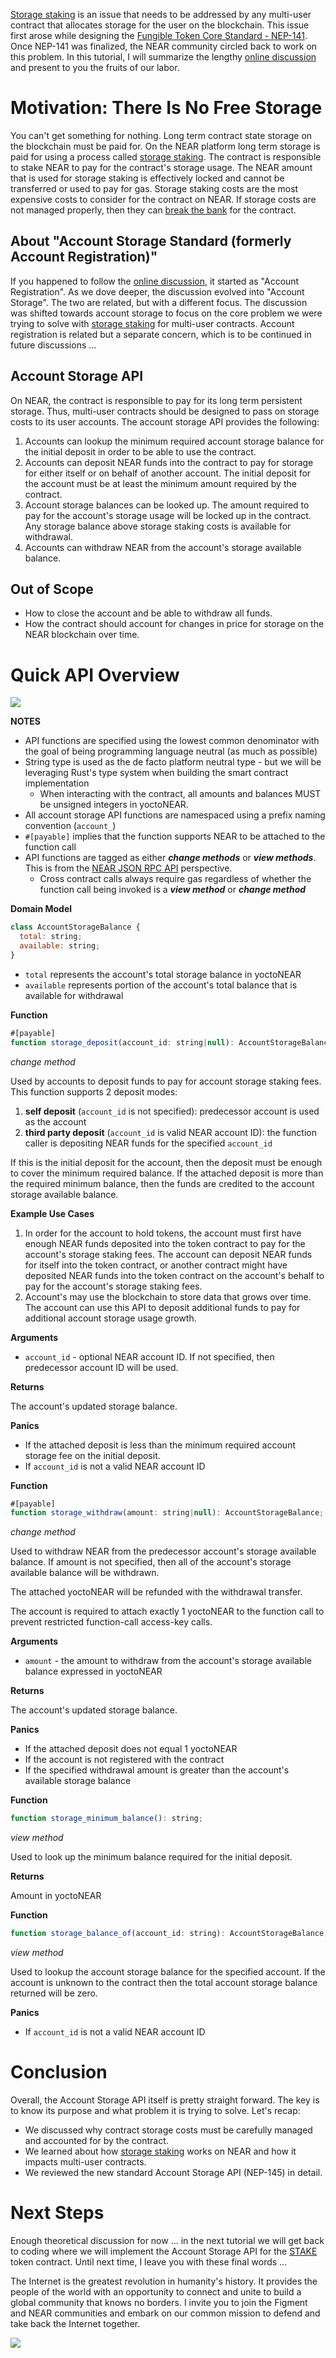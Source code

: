 [Storage staking](https://docs.near.org/docs/concepts/storage-staking) is an issue that needs to be addressed by any multi-user contract that allocates storage for the user on the blockchain. This issue first arose while designing the [Fungible Token Core Standard - NEP-141](https://learn.figment.io/tutorials/2-fungible-token#what-does-account-registration-have-to-do-with-fungible-tokens). Once NEP-141 was finalized, the NEAR community circled back to work on this problem. In this tutorial, I will summarize the lengthy [online discussion](https://github.com/near/NEPs/discussions/145) and present to you the fruits of our labor.

# Motivation: There Is No Free Storage

You can't get something for nothing. Long term contract state storage on the blockchain must be paid for. On the NEAR platform long term storage is paid for using a process called [storage staking](https://docs.near.org/docs/concepts/storage-staking). The contract is responsible to stake NEAR to pay for the contract's storage usage. The NEAR amount that is used for storage staking is effectively locked and cannot be transferred or used to pay for gas. Storage staking costs are the most expensive costs to consider for the contract on NEAR. If storage costs are not managed properly, then they can [break the bank](https://docs.near.org/docs/concepts/storage-staking#the-million-cheap-data-additions-attack) for the contract.


## About "Account Storage Standard \(formerly Account Registration\)"

If you happened to follow the [online discussion](https://github.com/near/NEPs/discussions/145), it started as "Account Registration". As we dove deeper, the discussion evolved into "Account Storage". The two are related, but with a different focus. The discussion was shifted towards account storage to focus on the core problem we were trying to solve with [storage staking](https://docs.near.org/docs/concepts/storage-staking) for multi-user contracts. Account registration is related but a separate concern, which is to be continued in future discussions ...


## Account Storage API

On NEAR, the contract is responsible to pay for its long term persistent storage. Thus, multi-user contracts should be designed to pass on storage costs to its user accounts. The account storage API provides the following:

1. Accounts can lookup the minimum required account storage balance for the initial deposit in order to be able to use the contract.
2. Accounts can deposit NEAR funds into the contract to pay for storage for either itself or on behalf of another account. The initial deposit for the account must be at least the minimum amount required by the contract.
3. Account storage balances can be looked up. The amount required to pay for the account's storage usage will be locked up in the contract. Any storage balance above storage staking costs is available for withdrawal.
4. Accounts can withdraw NEAR from the account's storage available balance.

## Out of Scope

* How to close the account and be able to withdraw all funds.
* How the contract should account for changes in price for storage on the NEAR blockchain over time.

# Quick API Overview

![](../https://github.com/figment-networks/datahub-learn/raw/master/assets/oysterpack-smart-account-storage-api.png)

**NOTES**

* API functions are specified using the lowest common denominator with the goal of being programming language neutral \(as much as possible\)
* String type is used as the de facto platform neutral type - but we will be leveraging Rust's type system when building the smart contract implementation
  * When interacting with the contract, all amounts and balances MUST be unsigned integers in yoctoNEAR.
* All account storage API functions are namespaced using a prefix naming convention \(`account_`\)
* `#[payable]` implies that the function supports NEAR to be attached to the function call
* API functions are tagged as either _**change methods**_ or _**view methods**_. This is from the [NEAR JSON RPC API](https://docs.near.org/docs/roles/developer/contracts/api) perspective.
  * Cross contract calls always require gas regardless of whether the function call being invoked is a _**view method**_ or _**change method**_

**Domain Model**

```javascript
class AccountStorageBalance {
  total: string;
  available: string;
}
```

* `total` represents the account's total storage balance in yoctoNEAR
* `available` represents portion of the account's total balance that is available for withdrawal

**Function**

```javascript
#[payable]
function storage_deposit(account_id: string|null): AccountStorageBalance;
```

_change method_

Used by accounts to deposit funds to pay for account storage staking fees. This function supports 2 deposit modes:

1. **self deposit** \(`account_id` is not specified\): predecessor account is used as the account
2. **third party deposit** \(`account_id` is valid NEAR account ID\):  the function caller is depositing NEAR funds for the specified `account_id`

If this is the initial deposit for the account, then the deposit must be enough to cover the minimum required balance. If the attached deposit is more than the required minimum balance, then the funds are credited to the account storage available balance.

**Example Use Cases**

1. In order for the account to hold tokens, the account must first have enough NEAR funds deposited into the token contract to pay for the account's storage staking fees. The account can deposit NEAR funds for itself into the token contract, or another contract might have deposited NEAR funds into the token contract on the account's behalf to pay for the account's storage staking fees.
2. Account's may use the blockchain to store data that grows over time. The account can use this API to deposit additional funds to pay for additional account storage usage growth.

**Arguments**

* `account_id` - optional NEAR account ID. If not specified, then predecessor account ID will be used.

**Returns**

The account's updated storage balance.

**Panics**

* If the attached deposit is less than the minimum required account storage fee on the initial deposit.
* If `account_id` is not a valid NEAR account ID

**Function**

```javascript
#[payable]
function storage_withdraw(amount: string|null): AccountStorageBalance;
```

_change method_

Used to withdraw NEAR from the predecessor account's storage available balance. If amount is not specified, then all of the account's storage available balance will be withdrawn.

The attached yoctoNEAR will be refunded with the withdrawal transfer.

The account is required to attach exactly 1 yoctoNEAR to the function call to prevent restricted function-call access-key calls.

**Arguments**

* `amount` - the amount to withdraw from the account's storage available balance expressed in yoctoNEAR

**Returns**

The account's updated storage balance.

**Panics**

* If the attached deposit does not equal 1 yoctoNEAR
* If the account is not registered with the contract
* If the specified withdrawal amount is greater than the account's available storage balance

**Function**

```javascript
function storage_minimum_balance(): string;
```

_view method_

Used to look up the minimum balance required for the initial deposit.

**Returns**

Amount in yoctoNEAR

**Function**

```javascript
function storage_balance_of(account_id: string): AccountStorageBalance;
```

_view method_

Used to lookup the account storage balance for the specified account. If the account is unknown to the contract then the total account storage balance returned will be zero.

**Panics**

* If `account_id` is not a valid NEAR account ID

# Conclusion

Overall, the Account Storage API itself is pretty straight forward. The key is to know its purpose and what problem it is trying to solve. Let's recap:

* We discussed why contract storage costs must be carefully managed and accounted for by the contract.
* We learned about how [storage staking](https://docs.near.org/docs/concepts/storage-staking) works on NEAR and how it impacts multi-user contracts.
* We reviewed the new standard Account Storage API \(NEP-145\) in detail.

# Next Steps

Enough theoretical discussion for now ... in the next tutorial we will get back to coding where we will implement the Account Storage API for the [STAKE](https://github.com/oysterpack/oysterpack-near-stake-token) token contract. Until next time, I leave you with these final words ...

The Internet is the greatest revolution in humanity's history. It provides the people of the world with an opportunity to connect and unite to build a global community that knows no borders. I invite you to join the Figment and NEAR communities and embark on our common mission to defend and take back the Internet together.

![](../https://github.com/figment-networks/datahub-learn/raw/master/assets/oysterpack-smart-coder.jpeg)
